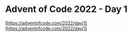 # Advent of Code 2022 - Day 1

[https://adventofcode.com/2022/day/1](https://adventofcode.com/2022/day/1)
